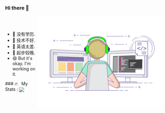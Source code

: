### Hi there 👋  
  <img align="right" top="0"  alt="GIF" src="https://raw.githubusercontent.com/devSouvik/devSouvik/master/gif3.gif" width="400"/>

<br/>
<br/>




- 🤔  没有学历.
- 🤔  技术不好.
- 🤔  英语太差.
- 🤔  起步较晚.
- 😄  But it's okay. I'm working on it.
<div>
  ### 🔥 &nbsp; My Stats :
  <img align="center"   src="https://github-readme-streak-stats.herokuapp.com/?user=zuoFeng59556&hide_border=true" />
<div/>
  
  
